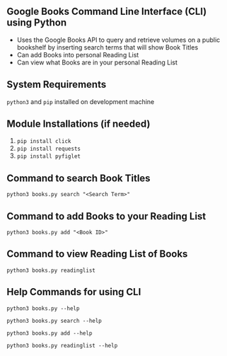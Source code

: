 ## Google Books Command Line Interface (CLI) using Python
* Uses the Google Books API to query and retrieve volumes on a public bookshelf by inserting search terms that will show Book Titles
* Can add Books into personal Reading List
* Can view what Books are in your personal Reading List

## System Requirements
`python3` and `pip` installed on development machine

## Module Installations (if needed)
1. `pip install click`
2. `pip install requests`
3. `pip install pyfiglet`

## Command to search Book Titles
`python3 books.py search "<Search Term>"`

## Command to add Books to your Reading List
`python3 books.py add "<Book ID>"`

    
## Command to view Reading List of Books
`python3 books.py readinglist`

## Help Commands for using CLI
`python3 books.py --help`

`python3 books.py search --help`

`python3 books.py add --help`

`python3 books.py readinglist --help`
